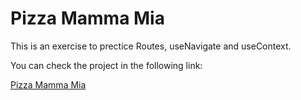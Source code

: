 # Pizza Mamma Mia

This is an exercise to prectice Routes, useNavigate and useContext.

You can check the project in the following link:

[Pizza Mamma Mia](https://benevolent-clafoutis-2fd84b.netlify.app/)